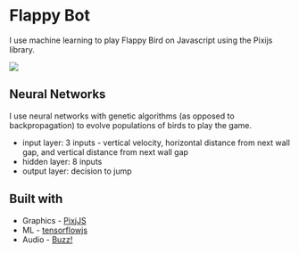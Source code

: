 # Flappy Bot
I use machine learning to play Flappy Bird on Javascript using the Pixijs library.

![](https://i.imgur.com/rXlY8f6.png)

## Neural Networks
I use neural networks with genetic algorithms (as opposed to backpropagation) to evolve populations
of birds to play the game. 

- input layer: 3 inputs - vertical velocity, horizontal distance from next wall gap, and vertical distance from next wall gap
- hidden layer: 8 inputs
- output layer: decision to jump

## Built with
- Graphics - [PixjJS](http://www.pixijs.com/)
- ML - [tensorflowjs](https://js.tensorflow.org/)
- Audio - [Buzz!](http://buzz.jaysalvat.com/)